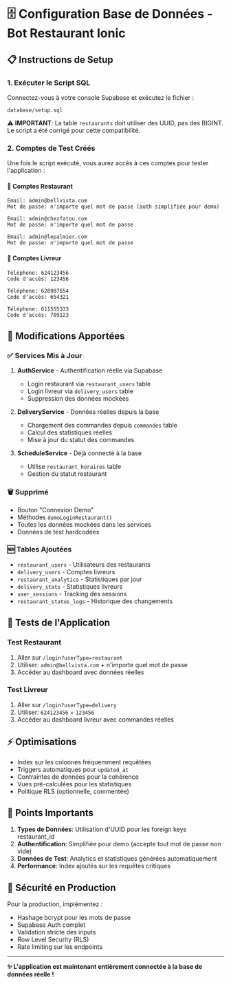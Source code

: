 # 🗄️ Configuration Base de Données - Bot Restaurant Ionic

## 📋 **Instructions de Setup**

### **1. Exécuter le Script SQL**

Connectez-vous à votre console Supabase et exécutez le fichier :
```
database/setup.sql
```

⚠️ **IMPORTANT**: La table `restaurants` doit utiliser des UUID, pas des BIGINT. Le script a été corrigé pour cette compatibilité.

### **2. Comptes de Test Créés**

Une fois le script exécuté, vous aurez accès à ces comptes pour tester l'application :

#### **🏪 Comptes Restaurant**
```
Email: admin@bellvista.com
Mot de passe: n'importe quel mot de passe (auth simplifiée pour demo)
```

```
Email: admin@chezfatou.com  
Mot de passe: n'importe quel mot de passe
```

```
Email: admin@lepalmier.com
Mot de passe: n'importe quel mot de passe
```

#### **🚚 Comptes Livreur**
```
Téléphone: 624123456
Code d'accès: 123456
```

```
Téléphone: 628987654
Code d'accès: 654321
```

```
Téléphone: 611555333
Code d'accès: 789123
```

## 🔄 **Modifications Apportées**

### **✅ Services Mis à Jour**

1. **AuthService** - Authentification réelle via Supabase
   - Login restaurant via `restaurant_users` table
   - Login livreur via `delivery_users` table
   - Suppression des données mockées

2. **DeliveryService** - Données réelles depuis la base
   - Chargement des commandes depuis `commandes` table
   - Calcul des statistiques réelles
   - Mise à jour du statut des commandes

3. **ScheduleService** - Déjà connecté à la base
   - Utilise `restaurant_horaires` table
   - Gestion du statut restaurant

### **🗑️ Supprimé**
- Bouton "Connexion Demo" 
- Méthodes `demoLoginRestaurant()`
- Toutes les données mockées dans les services
- Données de test hardcodées

### **🆕 Tables Ajoutées**

- `restaurant_users` - Utilisateurs des restaurants
- `delivery_users` - Comptes livreurs
- `restaurant_analytics` - Statistiques par jour
- `delivery_stats` - Statistiques livreurs
- `user_sessions` - Tracking des sessions
- `restaurant_status_logs` - Historique des changements

## 🧪 **Tests de l'Application**

### **Test Restaurant**
1. Aller sur `/login?userType=restaurant`
2. Utiliser: `admin@bellvista.com` + n'importe quel mot de passe
3. Accéder au dashboard avec données réelles

### **Test Livreur**  
1. Aller sur `/login?userType=delivery`
2. Utiliser: `624123456` + `123456`
3. Accéder au dashboard livreur avec commandes réelles

## ⚡ **Optimisations**

- Index sur les colonnes fréquemment requêtées
- Triggers automatiques pour `updated_at`
- Contraintes de données pour la cohérence
- Vues pré-calculées pour les statistiques
- Politique RLS (optionnelle, commentée)

## 🚨 **Points Importants**

1. **Types de Données**: Utilisation d'UUID pour les foreign keys restaurant_id
2. **Authentification**: Simplifiée pour demo (accepte tout mot de passe non vide)
3. **Données de Test**: Analytics et statistiques générées automatiquement
4. **Performance**: Index ajoutés sur les requêtes critiques

## 🔐 **Sécurité en Production**

Pour la production, implémentez :
- Hashage bcrypt pour les mots de passe
- Supabase Auth complet
- Validation stricte des inputs
- Row Level Security (RLS)
- Rate limiting sur les endpoints

---

**✨ L'application est maintenant entièrement connectée à la base de données réelle !**